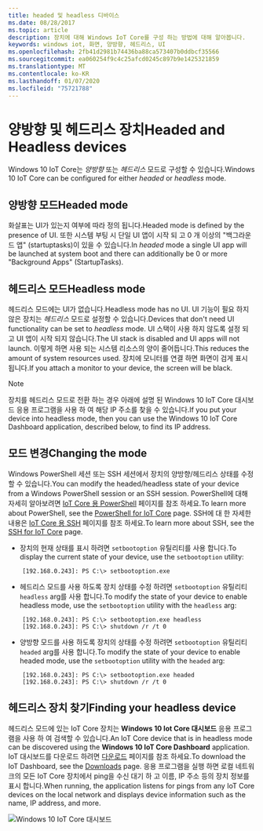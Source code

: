 ```yaml
---
title: headed 및 headless 디바이스
ms.date: 08/28/2017
ms.topic: article
description: 장치에 대해 Windows IoT Core를 구성 하는 방법에 대해 알아봅니다.
keywords: windows iot, 화면, 양방향, 헤드리스, UI
ms.openlocfilehash: 2fb41d2981b74436ba88ca573407b0ddbcf35566
ms.sourcegitcommit: ea060254f9c4c25afcd0245c897b9e1425321859
ms.translationtype: MT
ms.contentlocale: ko-KR
ms.lasthandoff: 01/07/2020
ms.locfileid: "75721788"
---
```

# <a name="headed-and-headless-devices"></a><span data-ttu-id="5c883-104">양방향 및 헤드리스 장치</span><span class="sxs-lookup"><span data-stu-id="5c883-104">Headed and Headless devices</span></span>

<span data-ttu-id="5c883-105">Windows 10 IoT Core는 *양방향* 또는 *헤드리스* 모드로 구성할 수 있습니다.</span><span class="sxs-lookup"><span data-stu-id="5c883-105">Windows 10 IoT Core can be configured for either *headed* or *headless* mode.</span></span> 

## <a name="headed-mode"></a><span data-ttu-id="5c883-106">양방향 모드</span><span class="sxs-lookup"><span data-stu-id="5c883-106">Headed mode</span></span>
<span data-ttu-id="5c883-107">화살표는 UI가 있는지 여부에 따라 정의 됩니다.</span><span class="sxs-lookup"><span data-stu-id="5c883-107">Headed mode is defined by the presence of UI.</span></span> <span data-ttu-id="5c883-108">또한 시스템 부팅 시 단일 UI 앱이 시작 되 고 0 개 이상의 "백그라운드 앱" (startuptasks)이 있을 수 있습니다.</span><span class="sxs-lookup"><span data-stu-id="5c883-108">In *headed* mode a single UI app will be launched at system boot and there can additionally be 0 or more "Background Apps" (StartupTasks).</span></span> 

## <a name="headless-mode"></a><span data-ttu-id="5c883-109">헤드리스 모드</span><span class="sxs-lookup"><span data-stu-id="5c883-109">Headless mode</span></span>
<span data-ttu-id="5c883-110">헤드리스 모드에는 UI가 없습니다.</span><span class="sxs-lookup"><span data-stu-id="5c883-110">Headless mode has no UI.</span></span>  <span data-ttu-id="5c883-111">UI 기능이 필요 하지 않은 장치는 *헤드리스* 모드로 설정할 수 있습니다.</span><span class="sxs-lookup"><span data-stu-id="5c883-111">Devices that don't need UI functionality can be set to *headless* mode.</span></span> <span data-ttu-id="5c883-112">UI 스택이 사용 하지 않도록 설정 되 고 UI 앱이 시작 되지 않습니다.</span><span class="sxs-lookup"><span data-stu-id="5c883-112">The UI stack is disabled and UI apps will not launch.</span></span> <span data-ttu-id="5c883-113">이렇게 하면 사용 되는 시스템 리소스의 양이 줄어듭니다.</span><span class="sxs-lookup"><span data-stu-id="5c883-113">This reduces the amount of system resources used.</span></span> <span data-ttu-id="5c883-114">장치에 모니터를 연결 하면 화면이 검게 표시 됩니다.</span><span class="sxs-lookup"><span data-stu-id="5c883-114">If you attach a monitor to your device, the screen will be black.</span></span>

> [!NOTE]
> <span data-ttu-id="5c883-115">장치를 헤드리스 모드로 전환 하는 경우 아래에 설명 된 Windows 10 IoT Core 대시보드 응용 프로그램을 사용 하 여 해당 IP 주소를 찾을 수 있습니다.</span><span class="sxs-lookup"><span data-stu-id="5c883-115">If you put your device into headless mode, then you can use the Windows 10 IoT Core Dashboard application, described below, to find its IP address.</span></span>

## <a name="changing-the-mode"></a><span data-ttu-id="5c883-116">모드 변경</span><span class="sxs-lookup"><span data-stu-id="5c883-116">Changing the mode</span></span>
<span data-ttu-id="5c883-117">Windows PowerShell 세션 또는 SSH 세션에서 장치의 양방향/헤드리스 상태를 수정할 수 있습니다.</span><span class="sxs-lookup"><span data-stu-id="5c883-117">You can modify the headed/headless state of your device from a Windows PowerShell session or an SSH session.</span></span> <span data-ttu-id="5c883-118">PowerShell에 대해 자세히 알아보려면 [IoT Core 용 PowerShell](../connect-your-device/PowerShell.md) 페이지를 참조 하세요.</span><span class="sxs-lookup"><span data-stu-id="5c883-118">To learn more about PowerShell, see the [PowerShell for IoT Core](../connect-your-device/PowerShell.md) page.</span></span> <span data-ttu-id="5c883-119">SSH에 대 한 자세한 내용은 [IoT Core 용 SSH](../connect-your-device/SSH.md) 페이지를 참조 하세요.</span><span class="sxs-lookup"><span data-stu-id="5c883-119">To learn more about SSH, see the [SSH for IoT Core](../connect-your-device/SSH.md) page.</span></span>

* <span data-ttu-id="5c883-120">장치의 현재 상태를 표시 하려면 `setbootoption` 유틸리티를 사용 합니다.</span><span class="sxs-lookup"><span data-stu-id="5c883-120">To display the current state of your device, use the `setbootoption` utility:</span></span>

~~~
    [192.168.0.243]: PS C:\> setbootoption.exe
~~~

* <span data-ttu-id="5c883-121">헤드리스 모드를 사용 하도록 장치 상태를 수정 하려면 `setbootoption` 유틸리티 `headless` arg를 사용 합니다.</span><span class="sxs-lookup"><span data-stu-id="5c883-121">To modify the state of your device to enable headless mode, use the `setbootoption` utility with the `headless` arg:</span></span>

~~~
    [192.168.0.243]: PS C:\> setbootoption.exe headless
    [192.168.0.243]: PS C:\> shutdown /r /t 0
~~~

* <span data-ttu-id="5c883-122">양방향 모드를 사용 하도록 장치의 상태를 수정 하려면 `setbootoption` 유틸리티 `headed` arg를 사용 합니다.</span><span class="sxs-lookup"><span data-stu-id="5c883-122">To modify the state of your device to enable headed mode, use the `setbootoption` utility with the `headed` arg:</span></span>

~~~
    [192.168.0.243]: PS C:\> setbootoption.exe headed
    [192.168.0.243]: PS C:\> shutdown /r /t 0
~~~

## <a name="finding-your-headless-device"></a><span data-ttu-id="5c883-123">헤드리스 장치 찾기</span><span class="sxs-lookup"><span data-stu-id="5c883-123">Finding your headless device</span></span>

<span data-ttu-id="5c883-124">헤드리스 모드에 있는 IoT Core 장치는 **Windows 10 Iot Core 대시보드** 응용 프로그램을 사용 하 여 검색할 수 있습니다.</span><span class="sxs-lookup"><span data-stu-id="5c883-124">An IoT Core device that is in headless mode can be discovered using the **Windows 10 IoT Core Dashboard** application.</span></span>  <span data-ttu-id="5c883-125">IoT 대시보드를 다운로드 하려면 [다운로드](https://go.microsoft.com/fwlink/?LinkID=708576) 페이지를 참조 하세요.</span><span class="sxs-lookup"><span data-stu-id="5c883-125">To download the IoT Dashboard, see the [Downloads](https://go.microsoft.com/fwlink/?LinkID=708576) page.</span></span>
<span data-ttu-id="5c883-126">응용 프로그램을 실행 하면 로컬 네트워크의 모든 IoT Core 장치에서 ping을 수신 대기 하 고 이름, IP 주소 등의 장치 정보를 표시 합니다.</span><span class="sxs-lookup"><span data-stu-id="5c883-126">When running, the application listens for pings from any IoT Core devices on the local network and displays device information such as the name, IP address, and more.</span></span>

![Windows 10 IoT Core 대시보드](../media/HeadlessMode/selectDevice.png)
